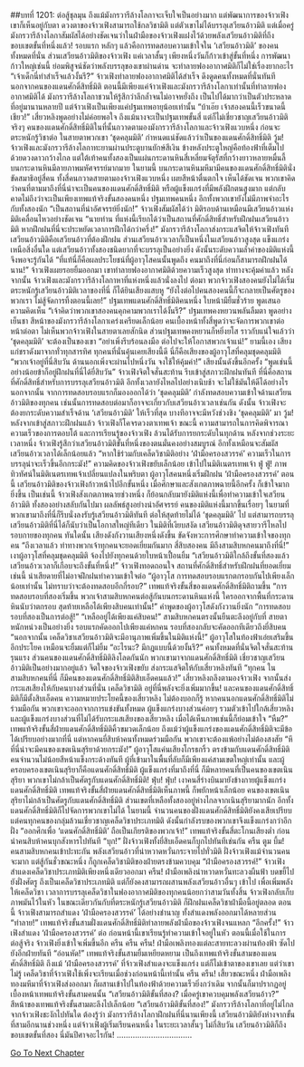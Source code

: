 ##บทที่ 1201: ต่อสู้ชุลมุน
ถึงแม้มังกรวารีล้างโลกาจะเจ็บใจเป็นอย่างมาก แต่พัฒนาการของจ้าวเฟิง เขาก็เห็นอยู่กับตา
ดวงตาของจ้าวเฟิงสามารถใช้กลวิชามิติ แต่ตัวเขาไม่ได้บรรลุเสวียนอ้าวมิติ
แต่เมื่อครู่ มังกรวารีล้างโลกาสัมผัสได้อย่างชัดเจนว่าในฝ่ามือของจ้าวเฟิงแฝงไว้ด้วยพลังเสวียนอ้าวมิติที่ถึงขอบเขตขั้นที่หนึ่งแล้ว!
รอบแรก หลักๆ แล้วคือการทดสอบความเข้าใจใน ‘เสวียนอ้าวมิติ’ ของคนทั้งหมดที่นั่น
ส่วนเสวียนอ้าวมิติของจ้าวเฟิง แค่เวลาสั้นๆ เพียงหนึ่งวันก็ก้าวเข้าสู่ขั้นที่หนึ่ง
การพัฒนาก้าวใหญ่เช่นนี้ ย่อมพิสูจน์ชัดว่าพลังบรรลุของเขาผ่านด่าน จะทำลายฟองอากาศมิติก็ไม่ใช่เรื่องยากอะไร
“เจ้าเด็กนี่ทำสำเร็จแล้วงั้นรึ?”
จ้าวเฟิงทำลายฟองอากาศมิติได้สำเร็จ ดึงดูดคนทั้งหมดที่นั่นทันที
นอกจากคนของแดนศักดิ์สิทธิ์มิติ ตอนนี้มีเพียงแค่จ้าวเฟิงและมังกรวารีล้างโลกาเท่านั้นที่ทำลายฟองอากาศมิติได้
มังกรวารีล้างโลกาชวนให้รู้สึกว่าลึกล้ำจนไม่อาจหยั่งถึง เป็นไปได้มากว่าเป็นตัวประหลาดที่อยู่มานานหลายปี แต่จ้าวเฟิงเป็นเพียงแค่ปฐมเทพอายุน้อยเท่านั้น
“บ้าเอ๊ย เจ้าสองคนนี้เร็วขนาดนี้เชียว!”
เสี่ยวหลิงพูดอย่างไม่ค่อยพอใจ
ถึงแม้นางจะเป็นปฐมเทพขั้นสี่ แต่ก็ไม่เชี่ยวชาญเสวียนอ้าวมิติจริงๆ
คนของแดนศักดิ์สิทธิ์มิติในที่นั้นกวาดตามองมังกรวารีล้างโลกาและจ้าวเฟิงแวบหนึ่ง ก่อนจะตระหนักรู้วิชาต่อ
ในสายตาพวกเขา ‘ชุดคลุมมิติ’ กำหนดแน่ชัดแล้วว่าเป็นของแดนศักดิ์สิทธิ์มิติ
วู้ม!
จ้าวเฟิงและมังกรวารีล้างโลกาทะยานผ่านประตูบานยักษ์สีเงิน
ข้างหลังประตูใหญ่คือท้องฟ้าที่เต็มไปด้วยดวงดาวกว้างไกล แต่ใต้เท้าคนทั้งสองเป็นแผ่นกระดานหินสี่เหลี่ยมจัตุรัสที่กว้างยาวหลายหมื่นลี้ บนกระดานหินมีลายภาพมหัศจรรย์มากมาย
ในยามนี้ บนกระดานหินมหึมามีคนของแดนศักดิ์สิทธิ์มิตินั่งขัดสมาธิอยู่สี่คน
ทั้งสี่คนกวาดสายตามองจ้าวเฟิงแวบหนึ่ง เผยสีหน้าตื่นตกใจ
เห็นได้ชัดเจน พวกเขาคิดว่าคนที่ตามมาถึงที่นี่น่าจะเป็นคนของแดนศักดิ์สิทธิ์มิติ หรือผู้แข็งแกร่งที่มีพลังฝึกตนสูงมาก
แต่กลับคาดไม่ถึงว่าจะเป็นเพียงเทพแท้จริงขั้นสองคนหนึ่ง ปฐมเทพคนหนึ่ง อีกทั้งพวกเขายังไม่มีภาพจำอะไรกับทั้งสองนัก
“เป็นสถานที่น่าอัศจรรย์ยิ่งนัก!”
จ้าวเฟิงสัมผัสได้ว่า มิติรอบด้านเหมือนมีเสวียนอ้าวแห่งมิติเคลื่อนไหวอย่างชัดเจน
“นายท่าน ที่แห่งนี้เรียกได้ว่าเป็นสถานที่ศักดิ์สิทธิ์สำหรับฝึกฝนเสวียนอ้าวมิติ หากฝึกฝนที่นี่จะประหยัดเวลาการฝึกได้กว่าครึ่ง!”
มังกรวารีล้างโลกาส่งกระแสจิตให้จ้าวเฟิงทันที
เสวียนอ้าวมิติคือเสวียนอ้าวที่ต้องฝึกฝน ส่วนเสวียนอ้าวเวลาก็เป็นหนึ่งในเสวียนอ้าวสูงสุด แข็งแกร่งเหนือสิ่งอื่นใด
แต่เสวียนอ้าวทั้งสองชนิดยากที่จะบรรลุเป็นอย่างยิ่ง ดังนั้นระดับความล้ำค่าของมิติแห่งนี้จึงพอจะรู้กันได้
“ที่แท้นี่ก็คือผลประโยชน์ที่ผู้อาวุโสคนนั้นพูดถึง คนมาถึงที่นี่ก่อนก็สามารถฝึกฝนได้นาน!”
จ้าวเฟิงเผยรอยยิ้มออกมา เขาทำลายฟองอากาศมิติด้วยความเร็วสูงสุด ท่าทางจะคุ้มค่าแล้ว
หลังจากนั้น จ้าวเฟิงและมังกรวารีล้างโลกาหาที่แห่งหนึ่งแล้วนั่งลงไป
ต่อมา พวกจ้าวเฟิงสองคนยังไม่ได้เริ่มตระหนักรู้เสวียนอ้าวมิติเวลาของที่นี่ ก็ได้ยินเสียงแสบหู
“ยังไงต่อไปคนสองคนนี้ก็จะกลายเป็นศัตรูของพวกเรา ไม่สู้จัดการทิ้งตอนนี้เลย!”
ปฐมเทพแดนศักดิ์สิทธิ์มิติคนหนึ่ง ใบหน้ามียิ้มชั่วร้าย พูดเสนอความคิดเห็น
“เจ้าคิดว่าพวกเขาสองคนคุกคามพวกเราได้งั้นรึ?”
ปฐมเทพคงหยวนพลันลืมตา พูดอย่างเย็นชา
สีหน้าของมังกรวารีล้างโลกาเคร่งเครียดเล็กน้อย คนเบื้องหน้าทั้งสี่พูดว่าจะจัดการพวกเขาต่อหน้าต่อตา ไม่เห็นพวกจ้าวเฟิงในสายตาเลยสักนิด
ส่วนปฐมเทพคงหยวนก็หยิ่งยโส ราวกับแน่ใจแล้วว่า ‘ชุดคลุมมิติ’ จะต้องเป็นของเขา
“อย่าเพิ่งรีบร้อนลงมือ ต่อไปจะให้โอกาสพวกเจ้าแน่!”
ยามนี้เอง เสียงแก่ชราดังมาจากทั่วทุกสารทิศ
ทุกคนที่นั่นคุ้นเคยเสียงนี้ดี นี่ก็คือเสียงของผู้อาวุโสที่คลุมชุดคลุมมิติ
“พวกเจ้าอยู่ที่นี่สิบวัน ด้านนอกเพิ่งจะผ่านไปหนึ่งวัน จงใช้ให้คุ้มค่า!”
เสียงนั้นดังขึ้นอีกครั้ง
“พูดเช่นนี้ อย่างน้อยข้าก็อยู่ฝึกฝนที่นี่ได้ยี่สิบวัน”
จ้าวเฟิงจิตใจสั่นสะท้าน รีบเข้าสู่สภาวะฝึกฝนทันที
ที่นี่คือสถานที่ศักดิ์สิทธิ์สำหรับการบรรลุเสวียนอ้าวมิติ อีกทั้งเวลายังไหลไปอย่างเนิบช้า จะไม่ใช้มันให้ดีได้อย่างไร
นอกจากนั้น จากการทดสอบรอบแรกก็มองออกได้ว่า ‘ชุดคลุมมิติ’ กำลังทดสอบความเข้าใจด้านเสวียนอ้าวมิติของทุกคน เช่นนั้นการทดสอบต่อมาก็อาจจะเกี่ยวกับเสวียนอ้าวเวลาเช่นกัน
ดังนั้น จ้าวเฟิงจะต้องยกระดับความสำเร็จด้าน ‘เสวียนอ้าวมิติ’ ให้เร็วที่สุด บางทีอาจจะมีหวังช่วงชิง ‘ชุดคลุมมิติ’ มา
วู้ม!
หลังจากเข้าสู่สภาวะฝึกฝนแล้ว จ้าวเฟิงก็โคจรดวงตาเทพเจ้า
ขณะนี้ ความสามารถในการคิดพิจารณา ความเร็วของการตอบโต้ และการเรียนรู้ของจ้าวเฟิง ล้วนได้รับการยกระดับในทุกด้าน
หลังจากช่วงระยะเวลาหนึ่ง จ้าวเฟิงรู้สึกว่าเสวียนอ้าวมิติขั้นที่หนึ่งของตนมั่นคงอย่างสมบูรณ์ อีกทั้งเหมือนจะสัมผัสเสวียนอ้าวเวลาได้เล็กน้อยแล้ว
“หากใช้ร่วมกับเคล็ดวิชามิติอย่าง ‘ฝ่ามือครองสวรรค์’ ความเร็วในการบรรลุน่าจะเร็วขึ้นอีกกระมัง!”
ความคิดของจ้าวเฟิงขยับเล็กน้อย เข้าไปในมิติเนตรเทพเจ้า
ฟู่ ฟู่!
ภาพทิวทัศน์ในมิติเนตรเทพเจ้าเปลี่ยนแปลงในพริบตา ผู้อาวุโสคนหนึ่งเริ่มฝึกฝน ‘ฝ่ามือครองสวรรค์’
ตอนนี้ เสวียนอ้าวมิติของจ้าวเฟิงก้าวหน้าไปอีกขั้นหนึ่ง เมื่อศึกษาและสังเกตภาพฉายนี้อีกครั้ง ก็เข้าใจมากยิ่งขึ้น
เป็นเช่นนี้ จ้าวเฟิงสังเกตภาพฉายช่วงหนึ่ง ก็ย้อนกลับมายังมิติแห่งนี้เพื่อทำความเข้าใจเสวียนอ้าวมิติ ทั้งสองอย่างสลับกันไปมา ผลลัพธ์สูงอย่างน่าอัศจรรย์
คนของมิติแห่งนี้มากขึ้นเรื่อยๆ
ในยามที่พวกเขามาถึงที่นี่ก็รีบนั่งลงรับรู้เสวียนอ้าวมิติทันที
ต่อให้สุดท้ายไม่ได้ ‘ชุดคลุมมิติ’ ไป แต่สามารถบรรลุเสวียนอ้าวมิติที่นี่ได้ก็นับว่าเป็นโอกาสใหญ่ทีเดียว
ในมิติที่เงียบสงัด เสวียนอ้าวมิติดุจสายวารีไหลไปรอบกายของทุกคน
ทันใดนั้น เสียงดังกังวานเสียงหนึ่งดังขึ้น ขัดจังหวะการศึกษาทำความเข้าใจของทุกคน
“ถึงเวลาแล้ว ท่าทางพวกเจ้าทุกคนจะยอดเยี่ยมกันมาก สี่สิบสองคน มีถึงสามสิบหกคนมาถึงที่นี่!”
เงาผู้อาวุโสที่คลุมชุดคลุมมิติ จ้องไปยังทุกคนด้วยใบหน้าเปื้อนยิ้ม
“เสวียนอ้าวมิติใกล้ถึงขั้นที่สองแล้ว เสวียนอ้าวเวลาก็เกือบจะถึงขั้นที่หนึ่ง!”
จ้าวเฟิงทอดถอนใจ
สถานที่ศักดิ์สิทธิ์สำหรับฝึกฝนที่ยอดเยี่ยมเช่นนี้ น่าเสียดายที่ไม่อาจฝึกฝนทำความเข้าใจต่อ
“ผู้อาวุโส การทดสอบรอบแรกตกรอบกันไปเพียงเล็กน้อยเท่านั้น ไม่ทราบว่าจะต้องทดสอบอีกกี่รอบ?”
เทพแท้จริงขั้นสี่ของแดนศักดิ์สิทธิ์มิติถามขึ้น
“การทดสอบรอบที่สองเริ่มขึ้น พวกเจ้าสามสิบหกคนต่อสู้กันบนกระดานหินแห่งนี้ ใครออกจากพื้นที่กระดานหินนับว่าตกรอบ สุดท้ายเหลือได้เพียงสิบคนเท่านั้น!”
คำพูดของผู้อาวุโสดังกังวานยิ่งนัก
“การทดสอบรอบที่สองเป็นการต่อสู้!”
“เหลืออยู่ได้เพียงแค่สิบคน!”
สามสิบหกคนตรงนั้นยืนตะลึงอยู่กับที่ สายตาหนักหน่วงเป็นอย่างยิ่ง
รอบแรกคัดออกไปเพียงแค่หกคน รอบที่สองกลับจะคัดออกทีเดียวถึงยี่สิบคน
“นอกจากนั้น เคล็ดวิชาเสวียนอ้าวมิติจะมีอานุภาพเพิ่มขึ้นในมิติแห่งนี้!”
ผู้อาวุโสในท้องฟ้าเอ่ยเสริมขึ้นอีกประโยค เหมือนจะยิ้มแต่ก็ไม่ยิ้ม
“อะไรนะ? มีกฎแบบนี้ด้วยงั้นรึ?”
คนทั้งหมดที่นั่นจิตใจสั่นสะท้านรุนแรง
ส่วนคนของแดนศักดิ์สิทธิ์มิติลิงโลดกันนัก พวกเขามาจากแดนศักดิ์สิทธิ์มิติ เชี่ยวชาญเสวียนอ้าวมิติเป็นอย่างมากอยู่แล้ว
จิตใจของจ้าวเฟิงขยับ ส่งกระแสจิตให้กับเสี่ยวหลิงทันที
“ทุกคน ในสามสิบหกคนที่นี่ ก็มีคนของแดนศักดิ์สิทธิ์มิติสิบเอ็ดคนแล้ว!”
เสี่ยวหลิงถลึงตามองจ้าวเฟิง จากนั้นส่งกระแสเสียงให้กับคนบางส่วนที่นั่น
เคล็ดวิชามิติ อยู่ที่นี่พลังจะยิ่งเพิ่มมากขึ้น!
และคนของแดนศักดิ์สิทธิ์มิติก็มีตั้งสิบเอ็ดคน ความหมายประโยคนี้ของเสี่ยวหลิง ไม่ต้องบอกก็รู้ หากคนนอกแดนศักดิ์สิทธิ์มิติไม่ร่วมมือกัน พวกเขาจะออกจากการแข่งขันทั้งหมด
ผู้แข็งแกร่งบางส่วนค่อยๆ รวมตัวเข้าไปใกล้เสี่ยวหลิง
และผู้แข็งแกร่งบางส่วนที่ไม่ได้รับกระแสเสียงของเสี่ยวหลิง เมื่อได้เห็นภาพเช่นนี้ก็ย่อมเข้าใจ
“หืม?”
เทพแท้จริงขั้นสี่ฝ่ายแดนศักดิ์สิทธิ์มิติคิ้วขมวดเล็กน้อย
ถึงแม้ว่าผู้แข็งแกร่งของแดนศักดิ์สิทธิ์มิติจะมีข้อได้เปรียบอย่างมากที่นี่ แต่หากคนยี่สิบห้าคนทั้งหมดร่วมมือกัน พวกเขาจะต้องแพ้อย่างไม่ต้องสงสัย
“หึ ที่นี่น่าจะมีคนของเขตเนินสุริยาด้วยกระมัง!”
ผู้อาวุโสแค่นเสียงโกรธกริ้ว
ตรงข้ามกับแดนศักดิ์สิทธิ์มิติ คนจำนวนไม่น้อยสีหน้าแข็งกระด้างทันที
ผู้ที่เข้ามาในพื้นที่ลับก็มีเพียงแค่สามเขตใหญ่เท่านั้น และผู้ครอบครองเขตเนินสุริยาก็คือแดนศักดิ์สิทธิ์มิติ
ผู้แข็งแกร่งที่มาถึงที่นี่ ก็มีหลายคนที่เป็นคนของเขตเนินสุริยา
พวกเขาไม่กล้าเป็นศัตรูกับแดนศักดิ์สิทธิ์มิติ!
ฟุ่บ! ฟุ่บ!
เงาคนสี่ร่างบินมายังข้างกายผู้แข็งแกร่งแดนศักดิ์สิทธิ์มิติ
เทพแท้จริงขั้นสี่ฝ่ายแดนศักดิ์สิทธิ์มิติเห็นภาพนี้ ก็พยักหน้าเล็กน้อย
คนของเขตเนินสุริยาไม่กล้าเป็นศัตรูกับแดนศักดิ์สิทธิ์มิติ ส่วนเขตที่เหลือทั้งสองอยู่ห่างไกลจากเนินสุริยามากนัก อีกทั้งแดนศักดิ์สิทธิ์มิติก็ไปจัดการพวกเขาไม่ได้
ในยามนี้ จำนวนคนของฝั่งแดนศักดิ์สิทธิ์มิติยังคงเสียเปรียบ แต่คนทุกคนของกลุ่มล้วนเชี่ยวชาญเคล็ดวิชาประเภทมิติ ดังนั้นกำลังรบของพวกเขาจึงแข็งแกร่งกว่าอีกฝั่ง
“ออกศึกเพื่อ ‘แดนศักดิ์สิทธิ์มิติ’ ถือเป็นเกียรติของพวกเจ้า!”
เทพแท้จริงขั้นสี่ตะโกนเสียงต่ำ ก่อนนำคนสิบห้าคนบุกสังหารไปทันที
“บุก!”
ฝั่งจ้าวเฟิงทั้งยี่สิบเอ็ดคนก็บุกไปทันทีเช่นกัน
ครืน ตูม บึ้ม!
คนสามสิบหกคนเข้าปะทะกัน พลังเสวียนอ้าวที่น่าหวาดหวั่นกระจายไปทั่วมิติ
ฝั่งจ้าวเฟิงแม้จำนวนคนจะมาก แต่สู้กันชั่วขณะหนึ่ง ก็ถูกเคล็ดวิชามิติของฝ่ายตรงข้ามควบคุม
“ฝ่ามือครองสวรรค์!”
จ้าวเฟิงสำแดงเคล็ดวิชาประเภทมิติเพียงหนึ่งเดียวออกมา
ครืน!
ฝ่ามือเพลิงน่าหวาดหวั่นทะลวงผืนฟ้า บดขยี้ไปยังฝั่งศัตรู
ถึงเป็นเคล็ดวิชาประเภทมิติ แต่ก็ยังคงสามารถผสานพลังเสวียนอ้าวอื่นๆ เข้าไป เพื่อเพิ่มพลังให้เคล็ดวิชา
เวลาการบรรลุเคล็ดวิชาในฟองอากาศมิติของทุกคนน้อยกว่าสามวันทั้งสิ้น จ้าวเฟิงกลับเก็บภาพมันไว้ในหัว ในขณะเดียวกันกับที่ตระหนักรู้เสวียนอ้าวมิติ ก็ฝึกฝนเคล็ดวิชาฝ่ามือนี้อยู่ตลอด
ตอนนี้ จ้าวเฟิงสามารถสำแดง ‘ฝ่ามือครองสวรรค์’ ได้อย่างชำนาญ ทั้งสำแดงพลังออกมาได้หลายส่วน
“ทำลาย!”
เทพแท้จริงขั้นสามฝั่งแดนศักดิ์สิทธิ์มิติทำลายพลังฝ่ามือของจ้าวเฟิงจนแหลก
“อีกครั้ง!”
จ้าวเฟิงสำแดง ‘ฝ่ามือครองสวรรค์’ ต่อ ก่อนหน้านี้เขาเรียนรู้ทำความเข้าใจอยู่ในหัว ตอนนี้เมื่อใช้ในการต่อสู้จริง จ้าวเฟิงยิ่งเข้าใจเพิ่มขึ้นอีก
ครืน ครืน ครืน!
ฝ่ามือเพลิงทองแต่ละสายทะลวงผ่านท้องฟ้า ซัดไปยังอีกฝ่ายทันที
“อ่อนหัด!”
เทพแท้จริงขั้นสามยิ้มเหยียดหยาม
เป็นถึงเทพแท้จริงขั้นสามของแดนศักดิ์สิทธิ์มิติ ถึงแม้ ‘ฝ่ามือครองสวรรค์’ ที่จ้าวเฟิงสำแดงจะแข็งแกร่ง แต่ก็ไม่เข้าตาของเขาเลย
แต่ว่าเขาไม่รู้ เคล็ดวิชาที่จ้าวเฟิงใช้เพิ่งจะเรียนเมื่อช่วงก่อนหน้านี้เท่านั้น
ครืน ครืน!
เสี้ยวขณะหนึ่ง ฝ่ามือเพลิงทองมหึมาที่จ้าวเฟิงส่งออกมา ก็ผสานเข้าไปในท้องฟ้าด้วยความเร็วยิ่งกว่าเดิม จากนั้นก็มาปรากฏอยู่เบื้องหน้าเทพแท้จริงขั้นสามคนนั้น
“เสวียนอ้าวมิติขั้นที่สอง? เมื่อครู่เขาควบคุมพลังเสวียนอ้าว?”
สีหน้าของเทพแท้จริงขั้นสามตะลึงไปเล็กน้อย
“เสวียนอ้าวมิติขั้นที่สอง!”
มังกรวารีล้างโลกาที่อยู่ไม่ไกลจากจ้าวเฟิงชะงักไปทันใด
ต้องรู้ว่า มังกรวารีล้างโลกาฝึกฝนที่นี่นานเพียงนี้ เสวียนอ้าวมิติยังห่างจากขั้นที่สามอีกนานช่วงหนึ่ง
แต่จ้าวเฟิงผู้เริ่มเรียนคนหนึ่ง ในระยะเวลาสั้นๆ ไม่กี่สิบวัน เสวียนอ้าวมิติก็ถึงขอบเขตขั้นที่สอง นี่มันปีศาจอะไรกัน!
……………………………


[Go To Next Chapter]( ./58.md)